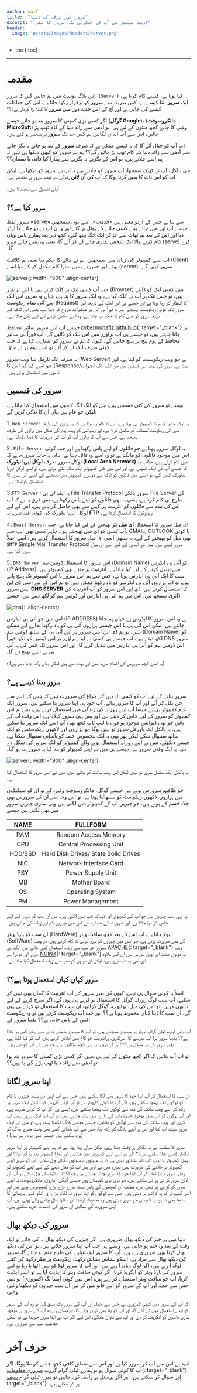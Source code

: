 ```yaml
---
author: saif
title:  "سرور اور ترقی کی دنیا"
excerpt: " ڈیٹا سینٹر سے آپ کے اسکرین تک، سرور کا سفر!"
header:
  image: 'assets/images/headers/server.png'
---
```

* toc
{:toc}
---

# مقدمہ

اس بلاگ پوسٹ میں ہم جانیں گیں کہ `سرور (Server)`   کیا ہوتا ہے، کیسے کام کرتا ہے، ایک **سرور** بنتا کیسے ہے، کس طریقہ سے  **سرور**  کو برقرار رکھا جاتا ہے، اس کی حفاظت کیسے کی جاتی ہے اور آج کے اس جدید دور میں **سرور** کا کتنا بڑا کردار ہے؟؟؟

اگر کسی بڑی کمپنی کا سرور بند ہو جائے جیسے (**گوگل Google**)، (**مائکروسوفٹ MicroSoft**) وغیرہ کا چاہے کچھ منٹوں کے لیے ہی، تو آدھی سے زائد دنیا کے کام ٹھپ پڑ جائیں، اس سے آپ اندازہ لگائیں ہم کس حد تک **سرور**  پر منحصر ہو گئے ہیں۔

اب آپ کو خیال آئے گا کہ یہ کیسے ممکن ہے کہ صرف  **سرور**  کے بند ہو جانے یا بگڑ جانے سے آدھی سے زائد دنیا کے کام  ٹھپ پڑ جائیں گے؟؟ ہم نے سرور کو کبھی دیکھا ہی نہیں نہ ہم اسے چلاتے ہیں، تو اس کے بگڑنے نہ بگڑنے سے ہمارا کیا فائدہ یا نقصان؟؟

جی بالکل، آپ نے ٹھیک سمجھا، آپ سرور کو چلاتے ہیں نہ آپ نے سرور کو دیکھا ہے، لیکن آپ کو اس بات کا یقین کرنا ہوگا کہ آپ کی  **آن لائن** زندگی سو فیصد سرور پر منحصر ہے۔

 آیئے تفصیل سےسمجھاتا ہوں۔

## سرور کیا ہے؟؟

سرور لفظ «serve» سے بنا ہے جس کے  اردو معنی ہیں «خدمت»، اسے یوں سمجھیں  جیسے آپ اور میں چائے پینے کسی چائے کے ہوٹل پر گئے اور وہاں آپ نے دو چائے کا آرڈر دیا اور اس کے بعد ہم ٹھاٹ سے جا کر ایک جگہ بیٹھ گئے، کچھ دیر بعد ہمارے پاس وہاں کام کرنے والا ایک شخص ہماری چائے لے کر آئے گا، یعنی وہ ہمیں چائے سرو (serve) کرے گا۔

اب اسے کمپیوٹر کی زبان میں سمجھیں، ہم نے چائے کا حکم دیا یعنی ہم کلائنٹ (Client) ہوئے اور جس نے ہمیں ہمارا کام مکمل کر کے دیا اسے (server) سرور کہیں گے۔

![server]({{site.baseurl}}/assets/images/server/server.png){: width="600" .align-center}

جب آپ کسی لنک پر کلک کرتے ہیں یا اپنے براؤزر (Browser) میں کسی لنک کو ڈالتے ہیں، تو جس لنک پر آپ نے کلک کیا ہے، وہ ایک سرور کا پتہ ہے، جہاں وہ سرور اس لنک سے آئی تمام ریکوسٹ (Request) کا انتظار کر رہا ہوتا ہے اور جیسے ہی اس لنک کے ذریعہ اس سرور تک کوئی ریکویسٹ پہنچتی ہے وہ فوراً ہی اس پر عملدرآمد شروع کر دیتا ہے، یعنی اس لنک کے ذریعہ سرور کو جس کام کا حکم دیا جاتا ہے، وہ اسے مکمل کرنے کے لیے نکل جاتا ہے۔

جیسے آپ  اپنے سرور سائبر محافظ [cybermuhafiz.github.io](https://cybermuhafiz.github.io){: target="_blank"} پر جانا چاہتے ہیں، تو جیسے ہی آپ براؤزر میں اس لنک کو ڈالیں گے، آپ فوراً ہی سائبر محافظ کے ہوم پیج پر پہنچ جائیں گے۔ کیوں کہ ہم نے سرور کو  ایسا  ہی کہا ہے کہ جب کوئی صرف لنک لے کر آئے تو اسے ہوم پر لے جاؤ۔ 

یہ صرف ایک نارمل سا ویب سرور (Web Server)  ہے جو ویب ریکویسٹ کو لیتا ہے، اور جو اسے کہا گیا اس کا (Response/جواب) دیتا ہے، سرور کی بہت سی قسمیں  ہیں جو الگ الگ کاموں میں استعمال ہوتی ہیں۔

## سرور کی قسمیں

ویسے تو سرور کی  کئی قسمیں  ہیں، جن کو الگ الگ کاموں میں استعمال کیا جاتا ہے، لیکن جو عام ہیں یہاں ان کا تذکرہ کریں گے:

1۔ `Web Server`:   یہ ایک خاص قسم کا کمپیوٹر ہی ہوتا ہے، اس کا کام یہ ہوتا ہے کہ یہ براؤزر کی طرف سے آئی ریکوسٹ/مطالبہ کو مکمل کرتا ہے، اور رسپانس کو ویب پیج کی شکل میں براؤزر کی طرف بھیجتا ہے، جس سے آپ کا براؤزر آپ کو آپ کی ضرورت کا ڈیٹا  دکھاتا ہے۔

2۔ `File Server`:  یہ لوکل سرور ہوتا ہے  جو فائلوں کو اپنے پاس رکھتا ہے اور جب کوئی اس میں موجود فائلوں کو مانگتا ہے تو وہ اسے وہ فائل دیتا ہے، یہاں یہ جاننا ضروری ہے کہ لوکل سرور صرف **لوکل ایریا نیٹورک (Local Area Network)**  میں کام کرتے ہیں، مطلب یہ کہ جیسے آپ کی ایک کمپنی ہے، اور اس میں کئی کمپیوٹر ایک ساتھ ملے ہوئے ہیں، تو اسے لوکل ایریا نیٹورک کہیں گے،  تو ایسے میں فائلوں کو ایک سے دوسرے کمپیوٹر میں بھیجنے کے لیيَے اس سرور کا استعمال کیاجاتا ہے۔

3۔`FTP Server` :  یہ ایف ٹی پی File Transfer Protocol سرور بالکل File Server کی طرح ہی کام کرتا ہے، یعنی یہ بھی فائلوں کو اپنے پاس رکھتا ہے، بس فرق یہ ہے کہ آپ اس کی مدد سے فائلوں کو انٹرنیٹ پر کہیں سے بھی حاصل کر پاتے ہیں، اس کے لیے لوکل ایریا نیٹورک کی کوئی قید نہیں، یہ **FTP** پروٹوکول کا استعمال کرتا ہے۔

4۔ `Email Server`:  ای میل سرور کا استعمال **ای میل** کو بھیجنے کے لیے کیا جاتا ہے، جب  آپ کسی کو ای میل بھیجتے ہیں، چاہے کسی بھی ایپ سے، GMAIL, OUTLOOK یا کوئی بھی میل کو بھیجنے کے لیے، یہ سبھی اسی ای میل سرور کا استعمال کرتے ہیں، اسے اصلاً `SMTP` Simple Mail Transfer Protocol سرور کہتے ہیں، میں نے آسانی کے لیے اسے ای میل سرور کہا ہے۔

5۔ `DNS Server`:  اس سرور کا استعمال ڈومین نیم (Domain Name) کو آئی پی ایڈرس (IP Address) میں تبدیل کرنے کے لیے کیا جاتا ہے۔ انٹرنیٹ پر جتنے بھی کمپیوٹر ہیں، سب کا  ایک آئی پی ایڈرس ہوتا ہے، جس سے ہم اس سرور یا اس کمپیوٹر تک پہنچ پاتے ہیں، تو اب ہزاروں آئی پی ایڈرسز کو یاد رکھنا ممکن نہیں تو ہم اس کے لیے  اسی ڈی این ایس سرور **DNS SERVER**  کا استعمال کرتے ہیں، ڈی این اس سرور کو آپ انٹرنیٹ کی ڈائری سمجھ لیں، اس میں ہم آئی پی ایڈرس اور ڈومین نیم کو لکھ دیتے ہیں، جیسے

![dns]({{site.baseurl}}/assets/images/server/dns.png){: .align-center}

اس میں جو آئی پی ایڈرس (IP ADDRESS)  ہے وہ اس سرور کا ایڈرس ہے جہاں ہم جانا چاہتے ہیں، لیکن اس آئی پی یا اس جیسی ہزاروں آئی پی کو یاد رکھنا ہمارے لیے ممکن نہیں، تو ہم ڈی این ایس سرور پر اس آئی پی کے ساتھ ڈومین نیم (Domain Name) کو لکھ دیتے ہیں، اب جیسے ہی کسی نے اپنے براؤزر پر اس ڈومین کو لکھا فوراً DNS سرور اس ڈومین نیم کو آئی پی ایڈرس میں تبدیل کرے گا، اور اس سرور تک جس کی یہ آئی پی ہے اسے بھیج دے گا۔

یہ ابھی کچھ سرورس کی اقسام ہیں، ابھی اور بہت سے ہیں لیکن یہاں رک جانا بہتر ہے! ؛)

## سرور بنتا کیسے ہے؟

سرور بنانے کے لیے آپ کو کسی الہ دین کے چراغ کی ضرورت نہیں کہ جس کے اندر سے جن نکل کر آئے اور آپ کا سرور بنائے، آپ خود ہی  اپنا سرور بنا سکتے ہیں، سرور ایک عام کمپیوٹر ہی ہے جیسا آپ اپنے روزانہ کی زندگی میں استعمال کرتے ہیں، بس ہم اس کمپیوٹر کو سرور کے لیے خاص کر دیتے ہیں اور بس  یہی سرور کہلاتا ہے، اس وقت آپ کے پاس جو بھی ڈیوائس موجود ہو فون یا لیپ ٹاپ کچھ بھی آپ اسے ایک سرور بنا سکتے ہیں، یہ بالکل ایک پاورفل سرور تو نہیں ہوگا جو ہزاروں اور لاکھوں ریکوسٹس کو ایک ساتھ سنبھال سکے لیکن پھر بھی یہ ایک مخصوص حصہ کو بآسانی سنبھال سکتا ہے، جیسے دیکھئے، میں نے اپنے روزانہ استعمال ہونے والے کمپیوٹر کو ایک سرور کی شکل دے دی، یہ ایک وقتی سرور ہے، جیسے ہی میں نے اپنے کمپیوٹر کو بند کیا یہ سرور  بند ہو گیا۔

![server]({{site.baseurl}}/assets/images/server/local.png){: width="900" .align-center}

یہ بالکل ایک مکمل سرور تو نہیں لیکن اس ویب سائٹ کو بنانے میں، میں نے اسی سرور کا استعمال کیا ہے۔

جو طاقتورسرورس ہوتے ہیں جیسے گوگل، مائکروسوفٹ وغیرہ کے تو ان کو سیکنڈوں میں ہزاروں لاکھوں ریکوسٹ کو سنبھالنا ہوتا ہے، تو اس وجہ سے ان کے سرورس بھی جلاد قسم کے ہوتے ہیں، جو چیزیں آپ کے کمپیوٹر میں لگتی ہیں وہی ساری چیزیں سرور میں بھی لگتی ہیں جیسے

| NAME | FULLFORM |
|:-----:|:-----:|
| RAM | Random Access Memory|
| CPU| Central Processing Unit|
| HDD/SSD| Hard Disk  Drives/ State Solid Drives|
|NIC| Network Interface Card|
| PSY | Power Supply Unit|
| MB | Mother Board |
| OS | Operating System|
| PM | Power Management |

یہ وہی سب چیزیں ہیں جو آپ کے کمپیوٹر اور ڈیسک ٹاپ میں لگتی ہیں، بس ان سب کو سرور کے لیے خاص کر دیا جاتا ہے، اور ضرورت کے حساب سے اس میں چیزیں کم اور زیادہ کی جاتی ہیں۔

ان سب کو ہارڈ ویئر (HardWare) بولا جاتا ہے، اب اس کے بعد کچھ سافٹ ویئر (SoftWare)  کی بھی ضرورت پڑتی ہے، جو اصل میں چیزوں کو سرو کرنے کا کام کرتے ہیں، دو ویب سرور جو سب سے زیادہ استعمال کیے جاتے ہیں   ایک ہے،  [APACHE](https://www.apache.org/){: target="_blank"} ویب سرور اور دوسرا  ہے  [NGINX](https://www.nginx.com/){: target="_blank"} یہ دونوں مفت اور اوپن سورس ہیں ان کے علاوہ اور بھی بہت سارے ہیں، لیکن ان دونوں کو سب سے زیادہ استعمال کیا جاتا ہے۔

## سرور کہاں کہاں استعمال ہوتا ہے؟؟

اصلاً یہ کوئی سوال ہی نہیں، کیوں کی بغیر سرور کے آپ انٹرنیٹ کا گمان بھی نہیں کر سکتے، آپ سب لوگ روزانہ گوگل کا استعمال تو کرتے ہی ہوں گے، اگر سرچ کرنے کے لیے نہ بھی کریں، تو اس کی میل، یوٹیوب، گوگل ڈرائیو، ان سب کا استعمال تو کرتے ہی ہوں گے،  ان سب کا ڈیٹا کہاں محفوظ ہوتا ہے؟؟ اور جب آپ ریکوسٹ کرتے ہیں تو وہ ریکوسٹ کس کے پاس جاتی ہے؟؟ یقنیا سرور کے!

آپ وٹس ایپ، ٹیلی گرام، ٹویٹر پر میسیج بھیجتے ہیں، تو آپ کا میسیج سامنے جانے سے پہلے کس پر جاتا ہے؟؟ یقیناً سرور پر! آپ مدرسے کا، سرکاری، پرائیویٹ جو کام بھی آنلائن کرتے ہیں، آپ کو کیا لگتا ہے، بغیر سرور کے یہ ممکن ہے؟؟؟ ہر گز نہیں، یہ بس کچھ مثالیں ہیں، جو میں نے آپ کو دی ہیں۔

تو اب آپ بتائیں کہ اگر کچھ منٹوں کے لیے ہی سہی اگر کسی بڑی کمپنی کا سرور بند ہوا تو آدھی سے زائد دنیا ٹھپ پڑے گی یا نہیں؟؟

## اپنا سرور لگانا

ان سب کا استعمال کر آپ  اپنا خود کا سرور بھی لگا سکتے ہیں، جس سے آپ اپنی من پسند چیزوں یا کام کو لوگوں تک پہنچا سکتے ہیں، اگر آپ کا کوئی کاروبار ہے تو آپ اپنے کاروبار کو آنلائن ایک سرور پر رکھ کر اسے ویب سائٹ کی مدد سے لوگوں تک پہنچا سکتے ہیں، ایسے ہی اگر آپ کا کوئی مدرسہ ہے، اور آپ لوگوں کو اس میں موجود خصوصیات کے بارے میں بتانا چاہتے ہیں، تو آپ اپنا ایک سرور سیٹ اپ کریں اور ویب سائٹ کی مدد سے لوگوں کو بتائیں، جیسے مجھے  بلاگ لکھنا پسند ہے، تو میں نے ایک سرور سیٹ اپ کیا اور اس پر اپنے بلاگ کو رکھ دیا، جس سے آپ بآسانی کسی بھی وقت میرے بلاگ کو پڑھ سکتے ہیں جیسے ابھی پڑھ رہے ہیں! ؛)

سرور کا مطلب ہے یہ لگاتار ہر وقت چلتا رہے، لیکن سوال پیدا ہوتا ہے کہ ہم اپنے کمپیوٹر پر اپنا سرور لگاتار کیسے چلا سکتے ہیں؟؟ اگر ہم اسے اپنے کمپیوٹر میں چلائیں اور ہمارا کمپیوٹر بند ہو گیا تو؟؟ اور ہمارا کمپیوٹر یا لیپ ٹاپ اتنا طاقتور نہیں ہے کہ یہ مہینوں درمہینوں لگاتار چل سکے۔
آپ کو سرور اپنے کمپیوٹر پر چلانے کی ضرورت بھی نہیں، میں نے اوپر بس آپ کو مثال دینے کے لیے اپنے کمپیوٹر کو وقتی سرور بنایا تھا، اگر آپ اپنا خود کا سرور چلانا چاہتے ہیں جو لگاتار سالہا سال چل سکے تو آپ آن لائن سرور کرائے پر لے سکتے ہیں، جو بڑی بڑی کمپیناں ہیں جیسے گوگل، امازون، مائکروسوفٹ یہ اپنے سرور کو کرائے پر دیتی ہیں، مطلب ان کمپنیوں کے پاس بہت سارے بڑے بڑے کمپیوٹرس ہوتے ہیں اور اسی کمپیوٹر کو یہ کرائے پر دیتی ہیں، جس سے لوگوں کو اپنا سرور نہ لگانا پڑے اور انکو کسی پریشانی کا سامنا بھی نہ ہو، یہ کمپناں جو سرور دیتی ہیں وہ محفوظ، اپڈیٹڈ اور سالہا سال چلنے والی ہوتی ہیں، آپ اپنی ضرورت کے مطابق ان سرور کی خدمات خرید سکتے ہیں۔

## سرور کی دیکھ بھال

دنیا میں ہر چیز کی دیکھ بھال ضروری ہے، اگر چیزوں کی دیکھ بھال نہ کی جائے تو ایک وقت کے  بعد وہ ختم ہو جاتی  ہیں، ویسے ہی جب آپ اپنا سرور چلاتے ہیں، تو اس کی دیکھ بھال کرنا  بھی ضروری ہے، ورنہ آپ کا سرور ایک غبارے کی طرح ختم ہو جائے گا، سرور کی دیکھ بھال سے مراد ہے، اسکو ہشاش بشاش  رکھنا، ریکوسٹ  پر نظر رکھنا کی  کتنے لوگ آ رہے ہیں، اگر لوگ زیادہ آ رہے ہیں، اور آپ کا سرور لوڈ کو نہیں اٹھا پا رہا تو اپنے سرور کے ہارڈ ویئر کو اپگریڈ کرنا، اگر کوئی سافٹ ویئر کا اپڈیٹ آیا ہے تو اسے اپڈیٹ کرنا، آپ جو سافٹ ویئر استعمال کر رہے ہیں، اس میں کوئی ایسا بگ (کمزوری) تو نہیں جس سے حملہ آور آپ کے سرور کو اپنے قابو میں کر لیں ان سب چیزوں کو دیکھنا وغیرہ وغیرہ

اگر آپ کے سرور میں کوئی کمزوری ہے جس سے  حملہ آور آپ کے سرور تک پہنچ گیا، تو وہ آپ کے سرور کو اپنے استعمال میں لے آئے گا، اور آپ کو پتا بھی نہیں چلے گا، اورممکن ہے وہ آپ کے سرور پر موجود ساری فائلوں کو انکرپٹ کر دے اور آپ سے تاوان مانگے، اس لیے اگر آپ نے اپنا سرور خریدا ہے تو  اسکی حفاظت سب سے ضروری ہے۔

# حرف  آخر

امید ہے اس سے آپ کو سرور کیا ہے اور اس سے متعلق کافی کچھ جاننے کو ملا ہوگا، اگر آپ کا کوئی سوال ہو تو ہمارے ٹیلی گرام گروپ [ضروری معلومات](https://t.me/impoinfochat){: target="_blank"} پر سوال کر سکتے ہیں، اور اگر پرسنل پر رابطہ کرنا چاہیں تو میرے ٹیلی گرام [سیف](https://t.me/saifu_sunb){: target="_blank"} پر کر سکتے ہیں۔


